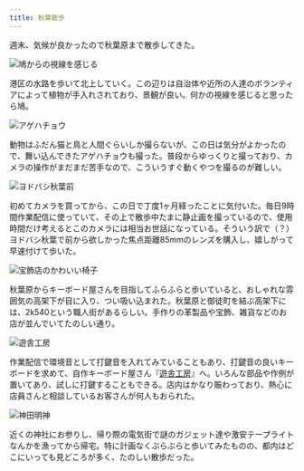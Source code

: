 ```yaml
---
title: 秋葉散歩
---
```

週末、気候が良かったので秋葉原まで散歩してきた。

![](https://lh4.googleusercontent.com/6gDlIauj2y9kg2E2spvCu4PsLhFWFQjn75uDuFjfmG4iN1bFTehnsm7ss4o6B4RwvlJwd1g7CknTo-6FyCVOmi2qpffVCVWvsjooCHf-ejig3NNie4Bl9K46X2kmPmfP-a8mvEdnBtdZPDUEVFjb9B1lfN2OAr2DyhcFLFNR2SDacwZDdZlaLQLG7w "鳩からの視線を感じる")

港区の水路を歩いて北上していく。この辺りは自治体や近所の人達のボランティアによって植物が手入れされており、景観が良い。何かの視線を感じると思ったら鳩。

![](https://lh6.googleusercontent.com/gWBVQlUuGwhBKc5gB4QWesedrdzcloEz-Ab1zlKEEahyYi2CAFZz6w4c-sAd9bwIEnjTrjA-slYAcLqwJxbtKF7Pnd_o63BHU-GnDlGZ5Lq7OgXKnx1mxdj4UgF0JAYk3UvrxWwBNdGz2_yOEshRId4cOCX7BXUq--GyS-1PeSSF-i11wRbHSXFKyw "アゲハチョウ")

動物はふだん猫と鳥と人間ぐらいしか撮らないが、この日は気分がよかったので、舞い込んできたアゲハチョウも撮った。普段からゆっくりと撮っており、カメラの操作がまだまだ苦手なので、こういうすぐ動くやつを撮るのが難しい。

![](https://lh3.googleusercontent.com/OiUeUvwzN_eom8AMkmu-X5iL7Zm1SP8LXQrQoQlA_ykN14yYDir2t4b4swJjhvYbS8aZmrQdrZ7V-vmGncU2L41dWb7cRq61KnM-Y6PSaYZeIr4y2gXPe-g1SJWSU6tgRJCGKKVTQsMT91iXtFbV9VTxnHjS8os-76Y_qdCop80AhNbWC5b88Wwb9Q "ヨドバシ秋葉前")

初めてカメラを買ってから、この日で丁度1ヶ月経ったことに気付いた。毎日9時間作業配信に使っていて、その上で散歩中たまに静止画を撮っているので、使用時間だけ考えるとこのカメラには相当お世話になっている。そういう訳で（？）ヨドバシ秋葉で前から欲しかった焦点距離85mmのレンズを購入し、嬉しがって早速付けて歩いた。

![](https://lh4.googleusercontent.com/KshLLsePCYyH-xh9vRjaL3bEmGOoLX27t2nwbHntg8AduNNwALn7vy323IGr6j6f-8BL-H5fJJAtUozd_1u8cTjmGQxgC12164raWdugUK2pp9Tu50yqehw4hpzCQQ40G-1T2shcxTOsb6l5wHeRhYb1s1fxo0y8yx9ucZM7v6Gz9n8DcD_Nsf-qGA "宝飾店のかわいい椅子")

秋葉原からキーボード屋さんを目指してふらふらと歩いていると、おしゃれな雰囲気の高架下が目に入り、つい吸い込まれた。秋葉原と御徒町を結ぶ高架下には、2k540という職人街があるらしい。手作りの革製品や宝飾、雑貨などのお店が並んでいてたのしい通り。

![](https://lh3.googleusercontent.com/TOws2wwKsUbnBlLZ9SMcQ8hEME-FSxjgBANDjT-y1ZiLX35w133-hpYtW8-ja9wFK6M0xAcAeY_H7T5sEqqzYETMyZ0lQOupyD7dOIZxK3xPSW18XzmnSio7lV7UbE0txC6QkGENWwDkeC18KtCaen9g5DgFp7xqMM79hYr5hqvkdkgT4KYH4K7ioA "遊舎工房")

作業配信で環境音として打鍵音を入れてみていることもあり、打鍵音の良いキーボードを求めて、自作キーボード屋さん『[遊舎工房](https://yushakobo.jp/)』へ。いろんな部品や作例が置いてあり、試しに打鍵することもできる。店内はかなり賑わっており、熱心に店員さんと相談しているお客さんが何人もおられた。

![](https://lh6.googleusercontent.com/v1twc9LcxWndffKxhMsD0excEHG-v_Q5ybKYN7lP8FtIEwiW2LQlNvofPISVhwRR4XqBJ2M9Bt1tqYRINkbSzjdaUkgZ4IfWejwSuxjzwirH5pbkGxRVJi8Zeu5dziiNiSFMbzYOggC6103IXExGDbIY0UCT6I_XhmPhYOo6_94usb9B_LMqxRB-7A "神田明神")

近くの神社にお参りし、帰り際の電気街で謎のガジェット達や激安テープライトなんかを漁ってから帰宅。特に計画なくぶらぶらと歩いてみたものの、都内はどこにいっても見どころが多く、たのしい散歩だった。
